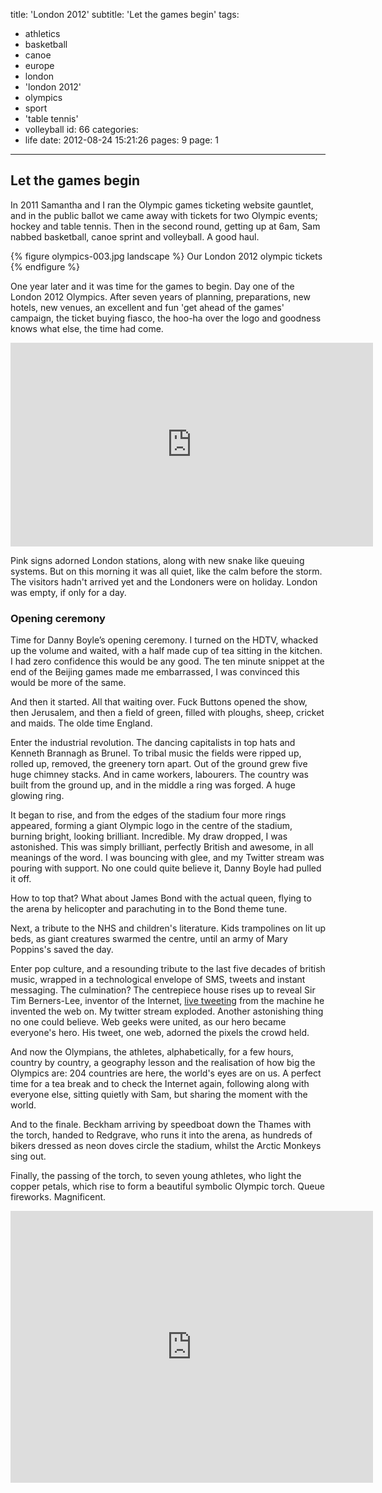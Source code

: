 title: 'London 2012'
subtitle: 'Let the games begin'
tags:
  - athletics
  - basketball
  - canoe
  - europe
  - london
  - 'london 2012'
  - olympics
  - sport
  - 'table tennis'
  - volleyball
id: 66
categories:
  - life
date: 2012-08-24 15:21:26
pages: 9
page: 1
---

## Let the games begin

In 2011 Samantha and I ran the Olympic games ticketing website gauntlet, and in the public ballot we came away with tickets for two Olympic events; hockey and table tennis. Then in the second round, getting up at 6am, Sam nabbed basketball, canoe sprint and volleyball. A good haul.

{% figure olympics-003.jpg landscape %}
Our London 2012 olympic tickets
{% endfigure %}

One year later and it was time for the games to begin. Day one of the London 2012 Olympics. After seven years of planning, preparations, new hotels, new venues, an excellent and fun 'get ahead of the games' campaign, the ticket buying fiasco, the hoo-ha over the logo and goodness knows what else, the time had come.

<iframe width="580" height="326" src="http://www.youtube.com/embed/66molzUEkWI" frameborder="0" allowfullscreen></iframe>

Pink signs adorned London stations, along with new snake like queuing systems. But on this morning it was all quiet, like the calm before the storm. The visitors hadn't arrived yet and the Londoners were on holiday. London was empty, if only for a day.

### Opening ceremony

Time for Danny Boyle’s opening ceremony. I turned on the HDTV, whacked up the volume and waited, with a half made cup of tea sitting in the kitchen. I had zero confidence this would be any good. The ten minute snippet at the end of the Beijing games made me embarrassed, I was convinced this would be more of the same.

And then it started. All that waiting over. Fuck Buttons opened the show, then Jerusalem, and then a field of green, filled with ploughs, sheep, cricket and maids. The olde time England.

Enter the industrial revolution. The dancing capitalists in top hats and Kenneth Brannagh as Brunel. To tribal music the fields were ripped up, rolled up, removed, the greenery torn apart. Out of the ground grew five huge chimney stacks. And in came workers, labourers. The country was built from the ground up, and in the middle a ring was forged. A huge glowing ring.

It began to rise, and from the edges of the stadium four more rings appeared, forming a giant Olympic logo in the centre of the stadium, burning bright, looking brilliant. Incredible. My draw dropped, I was astonished. This was simply brilliant, perfectly British and awesome, in all meanings of the word. I was bouncing with glee, and my Twitter stream was pouring with support. No one could quite believe it, Danny Boyle had pulled it off.

How to top that? What about James Bond with the actual queen, flying to the arena by helicopter and parachuting in to the Bond theme tune.

Next, a tribute to the NHS and children's literature. Kids trampolines on lit up beds, as giant creatures swarmed the centre, until an army of Mary Poppins's saved the day.

Enter pop culture, and a resounding tribute to the last five decades of british music, wrapped in a technological envelope of SMS, tweets and instant messaging. The culmination? The centrepiece house rises up to reveal Sir Tim Berners-Lee, inventor of the Internet, [live tweeting](https://twitter.com/timberners_lee/status/228960085672599552) from the machine he invented the web on. My twitter stream exploded. Another astonishing thing no one could believe. Web geeks were united, as our hero became everyone's hero. His tweet, one web, adorned the pixels the crowd held.

And now the Olympians, the athletes, alphabetically, for a few hours, country by country, a geography lesson and the realisation of how big the Olympics are: 204 countries are here, the world's eyes are on us. A perfect time for a tea break and to check the Internet again, following along with everyone else, sitting quietly with Sam, but sharing the moment with the world.

And to the finale. Beckham arriving by speedboat down the Thames with the torch, handed to Redgrave, who runs it into the arena, as hundreds of bikers dressed as neon doves circle the stadium, whilst the Arctic Monkeys sing out.

Finally, the passing of the torch, to seven young athletes, who light the copper petals, which rise to form a beautiful symbolic Olympic torch. Queue fireworks. Magnificent.

<iframe width="580" height="435" src="http://www.youtube.com/embed/4As0e4de-rI" frameborder="0" allowfullscreen></iframe>
